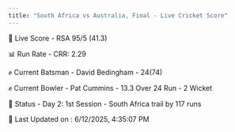 ```yaml
---
title: "South Africa vs Australia, Final - Live Cricket Score"
---
```


🔴 Live Score - RSA 95/5 (41.3)  

📊 Run Rate - CRR: 2.29  

✊ Current Batsman - David Bedingham - 24(74)  

✊ Current Bowler - Pat Cummins - 13.3 Over 24 Run - 2 Wicket  

📑 Status - Day 2: 1st Session - South Africa trail by 117 runs

📝 Last Updated on : 6/12/2025, 4:35:07 PM  

